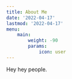 ```yaml
---
title: About Me
date: '2022-04-17'
lastmod: '2022-04-17'
menu:
    main: 
        weight: -90
        params:
            icon: user
---
```


Hey hey people.
